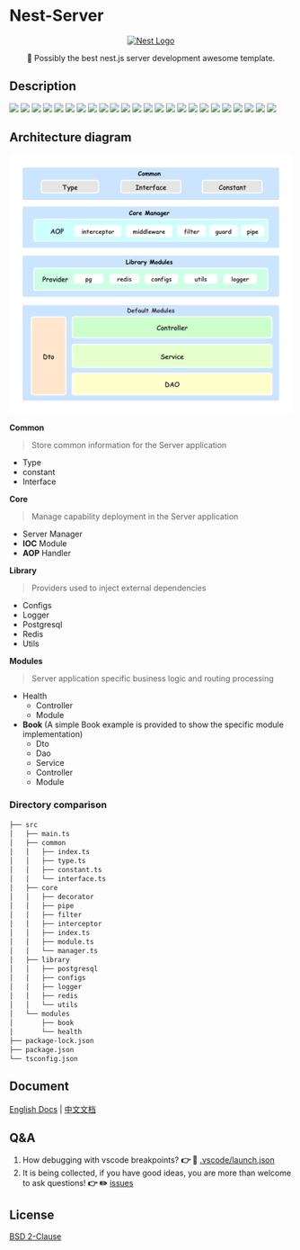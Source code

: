 # Nest-Server

<p align="center">
  <a href="http://nestjs.com/" target="blank"><img src="http://kamilmysliwiec.com/public/nest-logo.png#1" alt="Nest Logo" /></a>
</p>
  
<p align="center">
  🚀 Possibly the best nest.js server development awesome template.
</p>

## Description

[![](https://img.shields.io/badge/npm-typescript-9cf?style=flat-square)](https://www.npmjs.org/package/typescript)
[![](https://img.shields.io/badge/npm-ts--node-9cf?style=flat-square)](https://www.npmjs.org/package/ts-node)
[![](https://img.shields.io/badge/npm-@nestjs/core-blue?style=flat-square)](https://www.npmjs.org/package/@nestjs/core)
[![](https://img.shields.io/badge/npm-@nestjs/common-blue?style=flat-square)](https://www.npmjs.org/package/@nestjs/common)
[![](https://img.shields.io/badge/npm-@nestjs/swagger-blue?style=flat-square)](https://www.npmjs.org/package/@nestjs/swagger)
[![](https://img.shields.io/badge/npm-@sophons/redis-success?style=flat-square)](https://www.npmjs.org/package/@sophons/redis)
[![](https://img.shields.io/badge/npm-@sophons/request-success?style=flat-square)](https://www.npmjs.org/package/@sophons/request)
[![](https://img.shields.io/badge/npm-swagger--ui--express-green?style=flat-square)](https://www.npmjs.org/package/swagger-ui-express)
[![](https://img.shields.io/badge/npm-class--transformer-yellowgreen?style=flat-square)](https://www.npmjs.org/package/class-transformer)
[![](https://img.shields.io/badge/npm-eslint-blueviolet?style=flat-square)](https://www.npmjs.org/package/eslint)
[![](https://img.shields.io/badge/npm-class--validator-green?style=flat-square)](https://www.npmjs.org/package/class-validator)
[![](https://img.shields.io/badge/npm-reflect--metadata-orange?style=flat-square)](https://www.npmjs.org/package/reflect-metadata)
[![](https://img.shields.io/badge/npm-module--alias-ff69b4?style=flat-square)](https://www.npmjs.org/package/module-alias)
[![](https://img.shields.io/badge/npm-rimraf-yellowgreen?style=flat-square)](https://www.npmjs.org/package/rimraf)
[![](https://img.shields.io/badge/npm-rxjs-orange?style=flat-square)](https://www.npmjs.org/package/rxjs)
[![](https://img.shields.io/badge/npm-sequelize--typescript-green?style=flat-square)](https://www.npmjs.org/package/sequelize-typescript)
[![](https://img.shields.io/badge/npm-sequelize-yellowgreen?style=flat-square)](https://www.npmjs.org/package/sequelize)
[![](https://img.shields.io/badge/npm-crypto--js-green?style=flat-square)](https://www.npmjs.org/package/crypto-js)
[![](https://img.shields.io/badge/npm-helmet-orange?style=flat-square)](https://www.npmjs.org/package/helmet)
[![](https://img.shields.io/badge/npm-jsonwebtoken-green?style=flat-square)](https://www.npmjs.org/package/jsonwebtoken)
[![](https://img.shields.io/badge/npm-lodash-orange?style=flat-square)](https://www.npmjs.org/package/lodash)
[![](https://img.shields.io/badge/npm-moment-green?style=flat-square)](https://www.npmjs.org/package/moment)
[![](https://img.shields.io/badge/npm-pg-yellowgreen?style=flat-square)](https://www.npmjs.org/package/pg)
[![](https://img.shields.io/badge/npm-winston-green?style=flat-square)](https://www.npmjs.org/package/winston)

## Architecture diagram

![architecture diagram](docs/img/server.png)

**Common**

> Store common information for the Server application

- Type
- constant
- Interface

**Core**

> Manage capability deployment in the Server application

- Server Manager
- **IOC** Module
- **AOP** Handler

**Library**

> Providers used to inject external dependencies

- Configs
- Logger
- Postgresql
- Redis
- Utils

**Modules**

> Server application specific business logic and routing processing

- Health
  - Controller
  - Module
- **Book** (A simple Book example is provided to show the specific module implementation) 
  - Dto
  - Dao
  - Service
  - Controller
  - Module

### Directory comparison

```shell
├── src
│   ├── main.ts
│   ├── common
│   │   ├── index.ts
│   │   ├── type.ts
│   │   ├── constant.ts
│   │   └── interface.ts
│   ├── core
│   │   ├── decorator
│   │   ├── pipe
│   │   ├── filter
│   │   ├── interceptor
│   │   ├── index.ts
│   │   ├── module.ts
│   │   └── manager.ts
│   ├── library
│   │   ├── postgresql
│   │   ├── configs
│   │   ├── logger
│   │   ├── redis
│   │   └── utils
│   └── modules
│       ├── book
│       └── health
├── package-lock.json
├── package.json
└── tsconfig.json
```

## Document

[English Docs](docs/en.md) | [中文文档](docs/cn.md)

## Q&A

1. How debugging with vscode breakpoints? **👉  👀** [.vscode/launch.json](docs/vscode.md) 
2. It is being collected, if you have good ideas, you are more than welcome to ask questions! **👉  ✏️** [issues]([docs/vscode.md](https://github.com/sophons-space/nest-server/issues)) 

## License

[BSD 2-Clause](./LICENSE)
